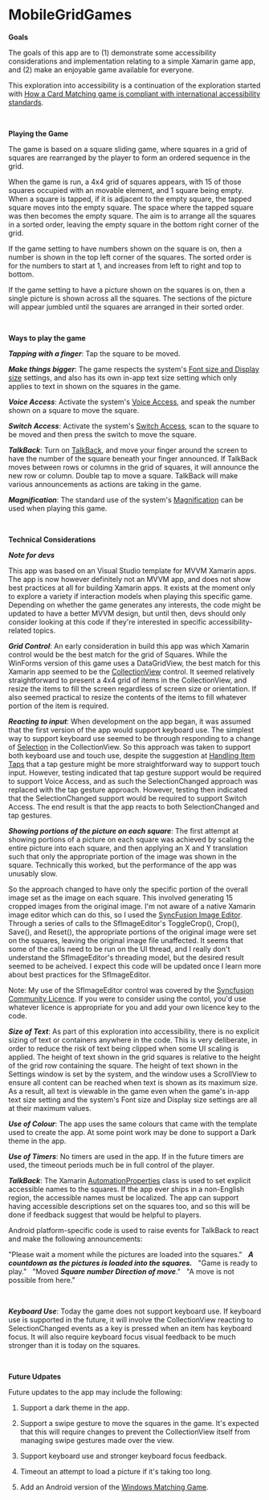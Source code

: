 # MobileGridGames

**Goals**

The goals of this app are to (1) demonstrate some accessibility considerations and implementation relating to a simple Xamarin game app, and (2) make an enjoyable game available for everyone.

This exploration into accessibility is a continuation of the exploration started with [How a Card Matching game is compliant with international accessibility standards](https://www.linkedin.com/pulse/how-card-matching-game-compliant-international-standards-guy-barker).

&nbsp;

**Playing the Game**

The game is based on a square sliding game, where squares in a grid of squares are rearranged by the player to form an ordered sequence in the grid.

When the game is run, a 4x4 grid of squares appears, with 15 of those squares occupied with an movable element, and 1 square being empty. When a square is tapped, if it is adjacent to the empty square, the tapped square moves into the empty square. The space where the tapped square was then becomes the empty square. The aim is to arrange all the squares in a sorted order, leaving the empty square in the bottom right corner of the grid.

If the game setting to have numbers shown on the square is on, then a number is shown in the top left corner of the squares. The sorted order is for the numbers to start at 1, and increases from left to right and top to bottom. 

If the game setting to have a picture shown on the squares is on, then a single picture is shown across all the squares. The sections of the picture will appear jumbled until the squares are arranged in their sorted order.

&nbsp;

**Ways to play the game**

***Tapping with a finger***: Tap the square to be moved.

***Make things bigger***: The game respects the system's [Font size and Display size](https://support.google.com/accessibility/android/answer/11183305) settings, and also has its own in-app text size setting which only applies to text in shown on the squares in the game.

***Voice Access***: Activate the system's [Voice Access](https://support.google.com/accessibility/android/answer/6151848), and speak the number shown on a square to move the square.

***Switch Access***: Activate the system's [Switch Access](https://support.google.com/accessibility/android/answer/6301490), scan to the square to be moved and then press the switch to move the square.

***TalkBack***: Turn on [TalkBack](https://support.google.com/accessibility/android/answer/6007100), and move your finger around the screen to have the number of the square beneath your finger announced. If TalkBack moves between rows or columns in the grid of squares, it will announce the new row or column. Double tap to move a square. TalkBack will make various announcements as actions are taking in the game.

***Magnification***: The standard use of the system's [Magnification](https://support.google.com/accessibility/android/answer/6006949) can be used when playing this game.

&nbsp;

**Technical Considerations**

***Note for devs***

This app was based on an Visual Studio template for MVVM Xamarin apps. The app is now however definitely not an MVVM app, and does not show best practices at all for building Xamarin apps. It exists at the moment only to explore a variety if interaction models when playing this specific game. Depending on whether the game generates any interests, the code might be updated to have a better MVVM design, but until then, devs should only consider looking at this code if they're interested in specific accessibility-related topics.

***Grid Control***: An early consideration in build this app was which Xamarin control would be the best match for the grid of Squares. While the WinForms version of this game uses a DataGridView, the best match for this Xamarin app seemed to be the [CollectionView](https://docs.microsoft.com/xamarin/xamarin-forms/user-interface/collectionview) control. It seemed relatively straightforward to present a 4x4 grid of items in the CollectionView, and resize the items to fill the screen regardless of screen size or orientation. If also seemed practical to resize the contents of the items to fill whatever portion of the item is required.

***Reacting to input***: When development on the app began, it was assumed that the first version of the app would support keyboard use. The simplest way to support keyboard use seemed to be through responding to a change of [Selection](https://docs.microsoft.com/xamarin/xamarin-forms/user-interface/collectionview/selection) in the CollectionView. So this approach was taken to support both keyboard use and touch use, despite the suggestion at [Handling Item Taps](https://devblogs.microsoft.com/xamarin/5-quick-tips-for-collectionview/#handling-item-taps) that a tap gesture might be more straightforward way to support touch input. However, testing indicated that tap gesture support would be required to support Voice Access, and as such the SelectionChanged approach was replaced with the tap gesture approach. However, testing then indicated that the SelectionChanged support would be required to support Switch Access. The end result is that the app reacts to both SelectionChanged and tap gestures.

***Showing portions of the picture on each square***: The first attempt at showing portions of a picture on each square was achieved by scaling the entire picture into each square, and then applying an X and Y translation such that only the appropriate portion of the image was shown in the square. Technically this worked, but the performance of the app was unusably slow. 

So the approach changed to have only the specific portion of the overall image set as the image on each square. This involved generating 15 cropped images from the original image. I'm not aware of a native Xamarin image editor which can do this, so I used the [SyncFusion Image Editor](https://help.syncfusion.com/xamarin/image-editor/overview). Through a series of calls to the SfImageEditor's ToggleCrop(), Crop(), Save(), and Reset(), the appropriate portions of the original image were set on the squares, leaving the original image file unaffected. It seems that some of the calls need to be run on the UI thread, and I really don't understand the SfImageEditor's threading model, but the desired result seemed to be acheived. I expect this code will be updated once I learn more about best practices for the SfImageEditor.

Note: My use of the SfImageEditor control was covered by the [Syncfusion Community Licence](https://www.syncfusion.com/products/communitylicense). If you were to consider using the contol, you'd use whatever licence is appropriate for you and add your own licence key to the code.

***Size of Text***: As part of this exploration into accessibility, there is no explicit sizing of text or containers anywhere in the code. This is very deliberate, in order to reduce the risk of text being clipped when some UI scaling is applied. The height of text shown in the grid squares is relative to the height of the grid row containing the square. The height of text shown in the Settings window is set by the system, and the window uses a ScrollView to ensure all content can be reached when text is shown as its maximum size. As a result, all text is viewable in the game even when the game's in-app text size setting and the system's Font size and Display size settings are all at their maximum values.

***Use of Colour***: The app uses the same colours that came with the template used to create the app. At some point work may be done to support a Dark theme in the app.

***Use of Timers***: No timers are used in the app. If in the future timers are used, the timeout periods much be in full control of the player.

***TalkBack***: The Xamarin [AutomationProperties](https://docs.microsoft.com/xamarin/xamarin-forms/app-fundamentals/accessibility/automation-properties) class is used to set explicit accessible names to the squares. If the app ever ships in a non-English region, the accessible names must be localized. The app can support having accessible descriptions set on the squares too, and so this will be done if feedback suggest that would be helpful to players. 

Android platform-specific code is used to raise events for TalkBack to react and make the following announcements:

"Please wait a moment while the pictures are loaded into the squares."
&nbsp;
***A countdown as the pictures is loaded into the squares.***
&nbsp;
"Game is ready to play."
&nbsp;
"Moved ***Square number*** ***Direction of move***."
&nbsp;
"A move is not possible from here."

&nbsp;

***Keyboard Use***: Today the game does not support keyboard use. If keyboard use is supported in the future, it will involve the CollectionView reacting to SelectionChanged events as a key is pressed when an item has keyboard focus. It will also require keyboard focus visual feedback to be much stronger than it is today on the squares. 

&nbsp;

**Future Udpates**

Future updates to the app may include the following:

1. Support a dark theme in the app.

2. Support a swipe gesture to move the squares in the game. It's expected that this will require changes to prevent the CollectionView itself from managing swipe gestures made over the view.

3. Support keyboard use and stronger keyboard focus feedback.

4. Timeout an attempt to load a picture if it's taking too long.

5. Add an Android version of the [Windows Matching Game](https://github.com/gbarkerz/WinFormsMatchingGame).
